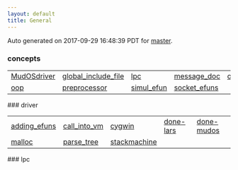 ```yaml
---
layout: default
title: General
---
```


Auto generated on 2017-09-29 16:48:39 PDT for [master](https://github.com/fluffos/fluffos/releases/tag/master).


### concepts
<table class='table table-condensed'>
<tr>
<td>
<a href='concepts/MudOSdriver.html'>MudOSdriver</a>
</td>
<td>
<a href='concepts/global_include_file.html'>global_include_file</a>
</td>
<td>
<a href='concepts/lpc.html'>lpc</a>
</td>
<td>
<a href='concepts/message_doc.html'>message_doc</a>
</td>
<td>
<a href='concepts/objects.html'>objects</a>
</td>
</tr>
<tr>
<td>
<a href='concepts/oop.html'>oop</a>
</td>
<td>
<a href='concepts/preprocessor.html'>preprocessor</a>
</td>
<td>
<a href='concepts/simul_efun.html'>simul_efun</a>
</td>
<td>
<a href='concepts/socket_efuns.html'>socket_efuns</a>
</td>
<td></td>
</tr>
</table>
### driver
<table class='table table-condensed'>
<tr>
<td>
<a href='driver/adding_efuns.html'>adding_efuns</a>
</td>
<td>
<a href='driver/call_into_vm.html'>call_into_vm</a>
</td>
<td>
<a href='driver/cygwin.html'>cygwin</a>
</td>
<td>
<a href='driver/done-lars.html'>done-lars</a>
</td>
<td>
<a href='driver/done-mudos.html'>done-mudos</a>
</td>
</tr>
<tr>
<td>
<a href='driver/malloc.html'>malloc</a>
</td>
<td>
<a href='driver/parse_tree.html'>parse_tree</a>
</td>
<td>
<a href='driver/stackmachine.html'>stackmachine</a>
</td>
<td></td>
<td></td>
</tr>
</table>
### lpc
<table class='table table-condensed'>
</table>
